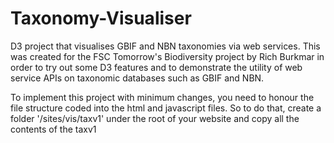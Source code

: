 # Taxonomy-Visualiser
D3 project that visualises GBIF and NBN taxonomies via web services. This was created for the FSC Tomorrow's Biodiversity project by Rich Burkmar in order to try out some D3 features and to demonstrate the utility of web service APIs on taxonomic databases such as GBIF and NBN.

To implement this project with minimum changes, you need to honour the file structure coded into the html and javascript files. So to do that, create a folder '/sites/vis/taxv1' under the root of your website and copy all the contents of the taxv1  
